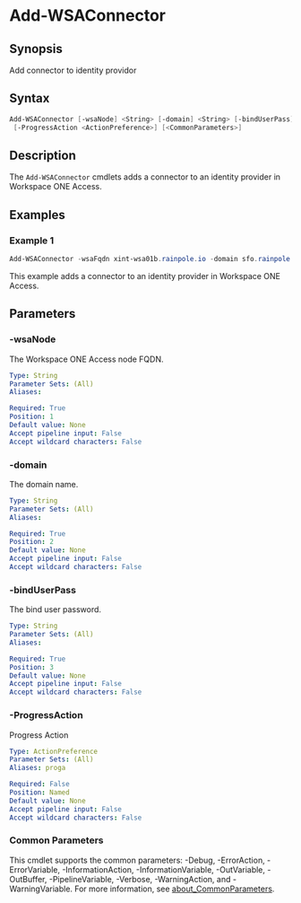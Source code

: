 # Add-WSAConnector

## Synopsis

Add connector to identity providor

## Syntax

```powershell
Add-WSAConnector [-wsaNode] <String> [-domain] <String> [-bindUserPass] <String>
 [-ProgressAction <ActionPreference>] [<CommonParameters>]
```

## Description

The `Add-WSAConnector` cmdlets adds a connector to an identity provider in Workspace ONE Access.

## Examples

### Example 1

```powershell
Add-WSAConnector -wsaFqdn xint-wsa01b.rainpole.io -domain sfo.rainpole.io -bindUserPass VMw@re1!
```

This example adds a connector to an identity provider in Workspace ONE Access.

## Parameters

### -wsaNode

The Workspace ONE Access node FQDN.

```yaml
Type: String
Parameter Sets: (All)
Aliases:

Required: True
Position: 1
Default value: None
Accept pipeline input: False
Accept wildcard characters: False
```

### -domain

The domain name.

```yaml
Type: String
Parameter Sets: (All)
Aliases:

Required: True
Position: 2
Default value: None
Accept pipeline input: False
Accept wildcard characters: False
```

### -bindUserPass

The bind user password.

```yaml
Type: String
Parameter Sets: (All)
Aliases:

Required: True
Position: 3
Default value: None
Accept pipeline input: False
Accept wildcard characters: False
```

### -ProgressAction

Progress Action

```yaml
Type: ActionPreference
Parameter Sets: (All)
Aliases: proga

Required: False
Position: Named
Default value: None
Accept pipeline input: False
Accept wildcard characters: False
```

### Common Parameters

This cmdlet supports the common parameters: -Debug, -ErrorAction, -ErrorVariable, -InformationAction, -InformationVariable, -OutVariable, -OutBuffer, -PipelineVariable, -Verbose, -WarningAction, and -WarningVariable. For more information, see [about_CommonParameters](http://go.microsoft.com/fwlink/?LinkID=113216).
